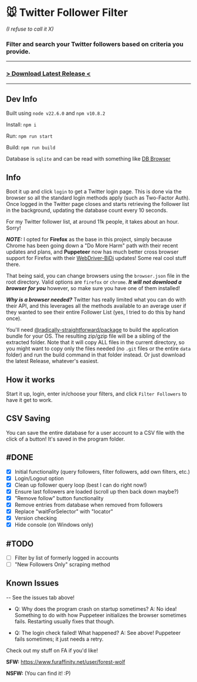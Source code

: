 # 🐭 Twitter Follower Filter 
*(I refuse to call it X)*

### Filter and search your Twitter followers based on criteria you provide.
---
### [> Download Latest Release <](https://github.com/SpottedSqueak/Twitter-Follower-Filter/releases)
---
## Dev Info
Built using `node v22.6.0` and `npm v10.8.2`

Install: `npm i`

Run: `npm run start`

Build: `npm run build`

Database is `sqlite` and can be read with something like [DB Browser](https://sqlitebrowser.org/)

## Info

Boot it up and click `login` to get a Twitter login page. This is done via the browser so all the standard login methods apply (such as Two-Factor Auth). Once logged in the Twitter page closes and starts retrieving the follower list in the background, updating the database count every 10 seconds.

For my Twitter follower list, at around 11k people, it takes about an hour. Sorry!

***NOTE:*** I opted for **Firefox** as the base in this project, simply because Chrome has been going down a "Do More Harm" path with their recent updates and plans, and **Puppeteer** now has much better cross browser support for Firefox with their [WebDriver-BiDi](https://pptr.dev/webdriver-bidi) updates! Some real cool stuff there.

That being said, you can change browsers using the `browser.json` file in the root directory. Valid options are `firefox` or `chrome`. ***It will not download a browser for you*** however, so make sure you have one of them installed!

***Why is a browser needed?*** Twitter has really limited what you can do with their API, and this leverages all the methods available to an average user if they wanted to see their entire Follower List (yes, I tried to do this by hand once).

You'll need [@radically-straightforward/package](https://github.com/radically-straightforward/radically-straightforward/tree/main/package) to build the application bundle for your OS. The resulting zip/gzip file will be a sibling of the extracted folder. Note that it will copy ALL files in the current directory, so you might want to copy only the files needed (no `.git` files or the entire `data` folder) and run the build command in that folder instead. Or just download the latest Release, whatever's easiest.


## How it works

Start it up, login, enter in/choose your filters, and click `Filter Followers` to have it get to work.

## CSV Saving

You can save the entire database for a user account to a CSV file with the click of a button! It's saved in the program folder.

## #DONE
- [x] Initial functionality (query followers, filter followers, add own filters, etc.)
- [x] Login/Logout option
- [x] Clean up follower query loop (best I can do right now!)
- [x] Ensure last followers are loaded (scroll up then back down maybe?)
- [x] "Remove follow" button functionality
- [x] Remove entries from database when removed from followers
- [x] Replace "waitForSelector" with "locator"
- [x] Version checking
- [x] Hide console (on Windows only)

## #TODO
- [ ] Filter by list of formerly logged in accounts
- [ ] "New Followers Only" scraping method

## Known Issues

-- See the issues tab above!

- Q: Why does the program crash on startup sometimes?
  A: No idea! Something to do with how Puppeteer initializes the browser sometimes fails. Restarting usually fixes that though.

- Q: The login check failed! What happened?
  A: See above! Puppeteer fails sometimes; it just needs a retry.

Check out my stuff on FA if you'd like!

**SFW:** https://www.furaffinity.net/user/forest-wolf

**NSFW:** (You can find it! :P)
